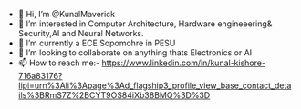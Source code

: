 - 👋 Hi, I’m @KunalMaverick
- 👀 I’m interested in Computer Architecture, Hardware engineeering& Security,AI and Neural Networks.
- 🌱 I’m currently a ECE Sopomohre in PESU
- 💞️ I’m looking to collaborate on anything thats Electronics or AI
- 📫 How to reach me:- https://www.linkedin.com/in/kunal-kishore-716a83176?lipi=urn%3Ali%3Apage%3Ad_flagship3_profile_view_base_contact_details%3BRmS7Z%2BCYT9OS84iXb38BMQ%3D%3D

<!---
KunalMaverick/KunalMaverick is a ✨ special ✨ repository because its `README.md` (this file) appears on your GitHub profile.
You can click the Preview link to take a look at your changes.
--->
